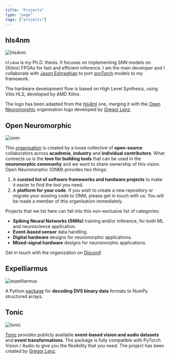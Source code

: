 ```yaml
---
title: "Projects"
type: "page"
tags: ["projects"]
---
```


## hls4nm

![hls4nm](/images/about/hls4nm-logo.png)

`hls4nm` is my Ph.D. thesis. It focuses on implementing SNN models on (Xilinx) FPGAs for fast and efficient inference. I am the main developer and I collaborate with [Jason Eshraghian](https://jasoneshraghian.com) to port [snnTorch](https://github.com/jeshraghian/snntorch/) models to my framework. 

The hardware development flow is based on High Level Synthesis, using Vitis HLS, developed by AMD Xilinx. 

The logo has been adapted from the [hls4ml](https://github.com/fastmachinelearning/hls4ml) one, merging it with the [Open Neuromorphic](https://open-neuromorphic.org) organisation logo developed by [Gregor Lenz](https://lenzgregor.com).

## Open Neuromorphic

![onm](/images/about/onm.png)

This [organisation](https://github.com/open-neuromorphic) is created by a loose collective of **open-source** collaborators across **academia**, **industry** and **individual contributors**. What connects us is the **love for building tools** that can be used in the **neuromorphic community** and we want to share ownership of this vision. Open Neuromorphic (ONM) provides two things:

1. A **curated list of software frameworks and hardware projects** to make it easier to find the tool you need.
2. A **platform for your code**. If you wish to create a new repository or migrate your existing code to ONM, please get in touch with us. You will be made a member of this organisation immediately.

Projects that we list here can fall into this non-exclusive list of categories:

* **Spiking Neural Networks (SNNs)** training and/or inference, for both ML and neuroscience application.
* **Event-based sensor** data handling.
* **Digital hardware** designs for neuromorphic applications.
* **Mixed-signal hardware** designs for neuromorphic applications.

Get in touch with the organization on [Discord](https://discord.gg/JParSCNe5k)!

## Expelliarmus 

![expelliarmus](/images/about/expelliarmus.png)

A Python [package](https://expelliarmus.readthedocs.io) for **decoding DVS binary data** formats to NumPy structured arrays.

## Tonic

![tonic](/images/about/tonic.png)

[Tonic](https://tonic.readthedocs.io) provides publicly available **event-based vision and audio datasets** and **event transformations**. The package is fully compatible with PyTorch Vision / Audio to give you the flexibility that you need. The project has been created by [Gregor Lenz](https://lenzgregor.com).

